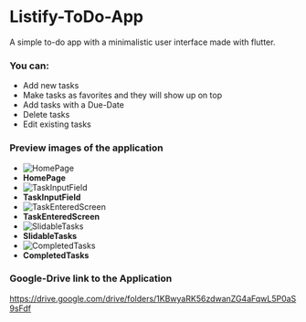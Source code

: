 # Listify-ToDo-App

A simple to-do app with a minimalistic user interface made with flutter.

### You can:

- Add new tasks
- Make tasks as favorites and they will show up on top
- Add tasks with a Due-Date
- Delete tasks
- Edit existing tasks

### Preview images of the application

<div id='images' style="#images{display:flex;justify-content:center;align-items:center;}img{width:200px;}#images-list li{list-style:none;padding:5px;}#images-list{display:flex;flex-direction:column;justify-content:center;align-items:center;}">
    
    
<ul id='images-list'>
    <li><img src='./images/HomePage.png' alt='HomePage'></li>
    <li><b>HomePage</b></li>
    <li><img src='./images/TaskInputField.png' alt='TaskInputField'></li>
    <li><b>TaskInputField</b></li>
    <li><img src='./images/TaskEnteredScreen.png' alt='TaskEnteredScreen'></li>
    <li><b>TaskEnteredScreen</b></li>
    <li><img src='./images/SlidableTasks.png' alt='SlidableTasks'></li>
    <li><b>SlidableTasks</b></li>
    <li><img src='./images/CompletedTasks.png' alt='CompletedTasks'></li>
    <li><b>CompletedTasks</b></li>
</ul>
</div>

### Google-Drive link to the Application

https://drive.google.com/drive/folders/1KBwyaRK56zdwanZG4aFqwL5P0aS9sFdf
